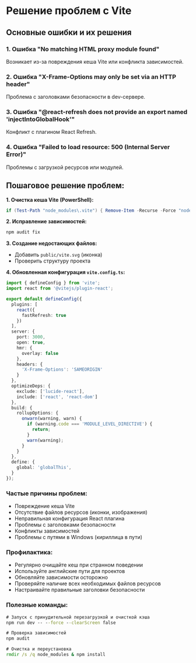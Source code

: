 # Решение проблем с Vite

## Основные ошибки и их решения

### 1. Ошибка "No matching HTML proxy module found"
Возникает из-за повреждения кеша Vite или конфликта зависимостей.

### 2. Ошибка "X-Frame-Options may only be set via an HTTP header"
Проблема с заголовками безопасности в dev-сервере.

### 3. Ошибка "@react-refresh does not provide an export named 'injectIntoGlobalHook'"
Конфликт с плагином React Refresh.

### 4. Ошибка "Failed to load resource: 500 (Internal Server Error)"
Проблемы с загрузкой ресурсов или модулей.

## Пошаговое решение проблем:

**1. Очистка кеша Vite (PowerShell):**
```powershell
if (Test-Path "node_modules\.vite") { Remove-Item -Recurse -Force "node_modules\.vite" }
```

**2. Исправление зависимостей:**
```cmd
npm audit fix
```

**3. Создание недостающих файлов:**
- Добавить `public/vite.svg` (иконка)
- Проверить структуру проекта

**4. Обновленная конфигурация `vite.config.ts`:**
```typescript
import { defineConfig } from 'vite';
import react from '@vitejs/plugin-react';

export default defineConfig({
  plugins: [
    react({
      fastRefresh: true
    })
  ],
  server: {
    port: 3000,
    open: true,
    hmr: {
      overlay: false
    },
    headers: {
      'X-Frame-Options': 'SAMEORIGIN'
    }
  },
  optimizeDeps: {
    exclude: ['lucide-react'],
    include: ['react', 'react-dom']
  },
  build: {
    rollupOptions: {
      onwarn(warning, warn) {
        if (warning.code === 'MODULE_LEVEL_DIRECTIVE') {
          return;
        }
        warn(warning);
      }
    }
  },
  define: {
    global: 'globalThis',
  }
});
```

### Частые причины проблем:

- Повреждение кеша Vite
- Отсутствие файлов ресурсов (иконки, изображения)
- Неправильная конфигурация React плагина
- Проблемы с заголовками безопасности
- Конфликты зависимостей
- Проблемы с путями в Windows (кириллица в пути)

### Профилактика:

- Регулярно очищайте кеш при странном поведении
- Используйте английские пути для проектов
- Обновляйте зависимости осторожно
- Проверяйте наличие всех необходимых файлов ресурсов
- Настраивайте правильные заголовки безопасности

### Полезные команды:

```cmd
# Запуск с принудительной перезагрузкой и очисткой кэша
npm run dev -- --force --clearScreen false

# Проверка зависимостей
npm audit

# Очистка и переустановка
rmdir /s /q node_modules & npm install
```